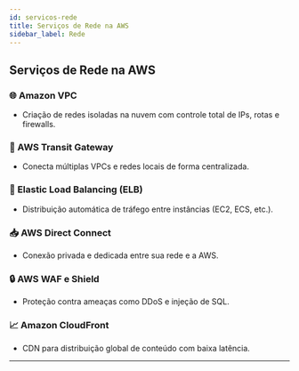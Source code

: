 ```yaml
---
id: servicos-rede
title: Serviços de Rede na AWS
sidebar_label: Rede
---
```


## Serviços de Rede na AWS

### 🌐 Amazon VPC
- Criação de redes isoladas na nuvem com controle total de IPs, rotas e firewalls.

### 🔁 AWS Transit Gateway
- Conecta múltiplas VPCs e redes locais de forma centralizada.

### 📡 Elastic Load Balancing (ELB)
- Distribuição automática de tráfego entre instâncias (EC2, ECS, etc.).

### 📥 AWS Direct Connect
- Conexão privada e dedicada entre sua rede e a AWS.

### 🔒 AWS WAF e Shield
- Proteção contra ameaças como DDoS e injeção de SQL.

### 📈 Amazon CloudFront
- CDN para distribuição global de conteúdo com baixa latência.

---
